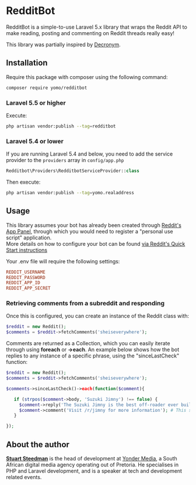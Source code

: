 # RedditBot

RedditBot is a simple-to-use Laravel 5.x library that wraps the Reddit API to make reading, posting and commenting on Reddit threads really easy!

This library was partially inspired by [Decronym](https://gist.github.com/Two9A/1d976f9b7441694162c8).

## Installation
Require this package with composer using the following command:
```bash
composer require yomo/redditbot
```

### Laravel 5.5 or higher

Execute:
```bash
php artisan vendor:publish --tag=redditbot
```


### Laravel 5.4 or lower
If you are running Laravel 5.4 and below, you need to add the service provider to the `providers` array in `config/app.php`
```php
Redditbot\Providers\RedditbotServiceProvider::class
```

Then execute:
```bash
php artisan vendor:publish --tag=yomo.realaddress
```

## Usage

This library assumes your bot has already been created through [Reddit's App Panel](https://www.reddit.com/prefs/apps/), through which you would need to register a "personal use script" application.  
More details on how to configure your bot can be found [via Reddit's Quick Start instructions](https://github.com/reddit-archive/reddit/wiki/OAuth2-Quick-Start-Example) 

Your .env file will require the following settings:

```ini
REDDIT_USERNAME
REDDIT_PASSWORD
REDDIT_APP_ID
REDDIT_APP_SECRET
```

### Retrieving comments from a subreddit and responding

Once this is configured, you can create an instance of the Reddit class with:

```php
$reddit = new Reddit();
$comments = $reddit->fetchComments('sheiseverywhere');
```

Comments are returned as a Collection, which you can easily iterate through using **foreach** or **->each**.
An example below shows how the bot replies to any instance of a specific phrase, using the "sinceLastCheck" function:

```php
$reddit = new Reddit();
$comments = $reddit->fetchComments('sheiseverywhere');

$comments->sinceLastCheck()->each(function($comment){

   if (strpos($comment->body, 'Suzuki Jimny') !== false) {
     $comment->reply('The Suzuki Jimny is the best off-roader ever built');   # This replies to the specific comment
     $comment->comment('Visit /r/jimny for more information'); # This submits a top-level post to the main thread
   }

});
```

## About the author

[**Stuart Steedman**](https://www.linkedin.com/in/stuart-steedman-b612a537/) is the head of development at [Yonder Media](http://www.yonder.co.za), a South African digital media agency operating out of Pretoria.
He specialises in PHP and Laravel development, and is a speaker at tech and development related events.
